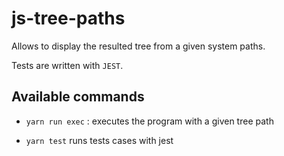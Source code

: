 # js-tree-paths
Allows to display the resulted tree from a given system paths.

Tests are written with `JEST`.

## Available commands

  - `yarn run exec` : 
      executes the program with a given tree path

  - `yarn test`
      runs tests cases with jest
